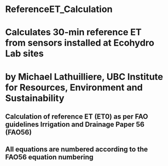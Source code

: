 # ReferenceET_Calculation
# Calculates 30-min reference ET from sensors installed at Ecohydro Lab sites

# by Michael Lathuilliere, UBC Institute for Resources, Environment and Sustainability

## Calculation of reference ET (ET0) as per FAO guidelines Irrigation and Drainage Paper 56  (FAO56)
## All equations are numbered according to the FAO56 equation numbering
